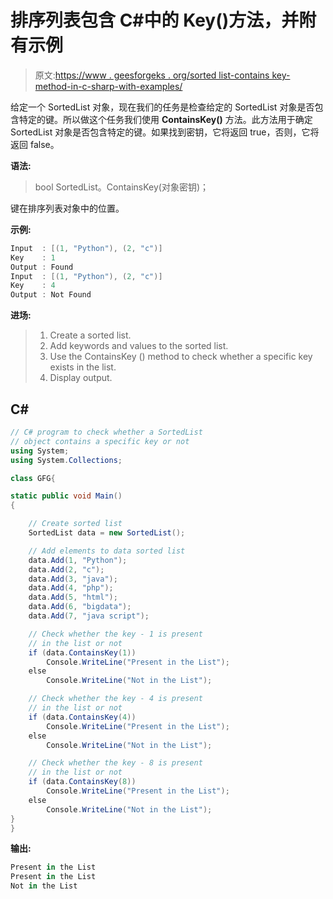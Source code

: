 # 排序列表包含 C#中的 Key()方法，并附有示例

> 原文:[https://www . geesforgeks . org/sorted list-contains key-method-in-c-sharp-with-examples/](https://www.geeksforgeeks.org/sortedlist-containskey-method-in-c-sharp-with-examples/)

给定一个 SortedList 对象，现在我们的任务是检查给定的 SortedList 对象是否包含特定的键。所以做这个任务我们使用 **ContainsKey()** 方法。此方法用于确定 SortedList 对象是否包含特定的键。如果找到密钥，它将返回 true，否则，它将返回 false。

**语法:**

> bool SortedList。ContainsKey(对象密钥)；

键在排序列表对象中的位置。

**示例:**

```cs
Input  : [(1, "Python"), (2, "c")]
Key    : 1
Output : Found
Input  : [(1, "Python"), (2, "c")]
Key    : 4
Output : Not Found
```

**进场:**

> 1.  Create a sorted list.
> 2.  Add keywords and values to the sorted list.
> 3.  Use the ContainsKey () method to check whether a specific key exists in the list.
> 4.  Display output.

## C#

```cs
// C# program to check whether a SortedList 
// object contains a specific key or not
using System;
using System.Collections;

class GFG{

static public void Main()
{

    // Create sorted list
    SortedList data = new SortedList();

    // Add elements to data sorted list 
    data.Add(1, "Python");
    data.Add(2, "c");
    data.Add(3, "java");
    data.Add(4, "php");
    data.Add(5, "html");
    data.Add(6, "bigdata");
    data.Add(7, "java script");

    // Check whether the key - 1 is present
    // in the list or not
    if (data.ContainsKey(1))
        Console.WriteLine("Present in the List");
    else
        Console.WriteLine("Not in the List");

    // Check whether the key - 4 is present
    // in the list or not
    if (data.ContainsKey(4))
        Console.WriteLine("Present in the List");
    else
        Console.WriteLine("Not in the List");

    // Check whether the key - 8 is present
    // in the list or not
    if (data.ContainsKey(8))
        Console.WriteLine("Present in the List");
    else
        Console.WriteLine("Not in the List");
}
}
```

**输出:**

```cs
Present in the List
Present in the List
Not in the List
```